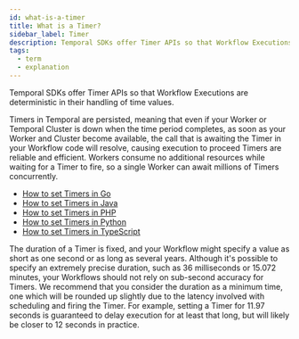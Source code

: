 ```yaml
---
id: what-is-a-timer
title: What is a Timer?
sidebar_label: Timer
description: Temporal SDKs offer Timer APIs so that Workflow Executions are deterministic in their handling of time values.
tags:
  - term
  - explanation
---
```


Temporal SDKs offer Timer APIs so that Workflow Executions are deterministic in their handling of time values.

Timers in Temporal are persisted, meaning that even if your Worker or Temporal Cluster is down when the time period completes, as soon as your Worker and Cluster become available, the call that is awaiting the Timer in your Workflow code will resolve, causing execution to proceed
Timers are reliable and efficient.
Workers consume no additional resources while waiting for a Timer to fire, so a single Worker can await millions of Timers concurrently.

- [How to set Timers in Go](/go/timers)
- [How to set Timers in Java](/java/timers)
- [How to set Timers in PHP](/php/timers)
- [How to set Timers in Python](/python/timers)
- [How to set Timers in TypeScript](/typescript/timers)

The duration of a Timer is fixed, and your Workflow might specify a value as short as one second or as long as several years.
Although it's possible to specify an extremely precise duration, such as 36 milliseconds or 15.072 minutes, your Workflows should not rely on sub-second accuracy for Timers.
We recommend that you consider the duration as a minimum time, one which will be rounded up slightly due to the latency involved with scheduling and firing the Timer.
For example, setting a Timer for 11.97 seconds is guaranteed to delay execution for at least that long, but will likely be closer to 12 seconds in practice.
